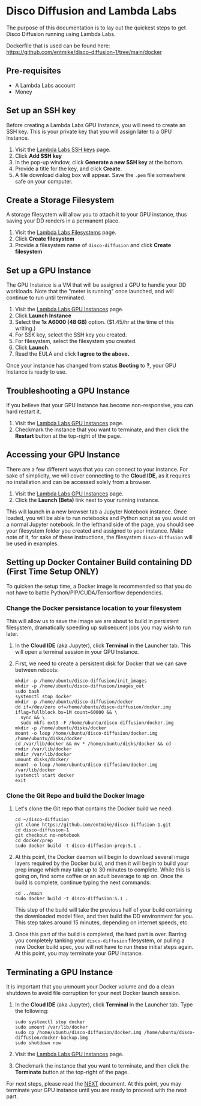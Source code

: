# Disco Diffusion and Lambda Labs

The purpose of this documentation is to lay out the quickest steps to get Disco Diffusion running using Lambda Labs.

Dockerfile that is used can be found here: https://github.com/entmike/disco-diffusion-1/tree/main/docker

## Pre-requisites

  - A Lambda Labs account
  - Money

## Set up an SSH key

  Before creating a Lambda Labs GPU Instance, you will need to create an SSH key.  This is your private key that you will assign later to a GPU Instance.

  1. Visit the [Lambda Labs SSH keys](https://lambdalabs.com/cloud/ssh-keys) page.
  2. Click **Add SSH key**
  3. In the pop-up window, click **Generate a new SSH key** at the bottom.
  4. Provide a title for the key, and click **Create**.
  5. A file download dialog box will appear.  Save the `.pem` file somewhere safe on your computer.

## Create a Storage Filesystem

  A storage filesystem will allow you to attach it to your GPU instance, thus saving your DD renders in a permanent place.

  1. Visit the [Lambda Labs Filesystems](https://lambdalabs.com/cloud/filesystems) page.
  2. Click **Create filesystem**
  3. Provide a filesystem name of `disco-diffusion` and click **Create filesystem**

## Set up a GPU Instance

  The GPU Instance is a VM that will be assigned a GPU to handle your DD workloads.  Note that the "meter is running" once launched, and will continue to run until terminated.

  1. Visit the [Lambda Labs GPU Instances](https://lambdalabs.com/cloud/dashboard/instances) page.
  2. Click **Launch Instance**
  3. Select the **1x A6000 (48 GB)** option.  ($1.45/hr at the time of this writing.)
  4. For SSK key, select the SSH key you created.
  5. For filesystem, select the filesystem you created.
  6. Click **Launch**.
  7. Read the EULA and click **I agree to the above.**

  Once your instance has changed from status **Booting** to **?**, your GPU Instance is ready to use.

## Troubleshooting a GPU Instance

If you believe that your GPU Instance has become non-responsive, you can hard restart it.

  1. Visit the [Lambda Labs GPU Instances](https://lambdalabs.com/cloud/dashboard/instances) page.
  2. Checkmark the instance that you want to terminate, and then click the **Restart** button at the top-right of the page.

## Accessing your GPU Instance

There are a few different ways that you can connect to your instance.  For sake of simplicity, we will cover connecting to the **Cloud IDE**, as it requires no installation and can be accessed solely from a browser.

  1. Visit the [Lambda Labs GPU Instances](https://lambdalabs.com/cloud/dashboard/instances) page.
  2. Click the **Launch (Beta)** link next to your running instance.

This will launch in a new browser tab a Jupyter Notebook instance.  Once loaded, you will be able to run notebooks and Python script as you would on a normal Jupyter notebook.  In the lefthand side of the page, you should see your filesystem folder you created and assigned to your instance.  Make note of it, for sake of these instructions, the filesystem `disco-diffusion` will be used in examples.

## Setting up Docker Container Build containing DD (First Time Setup ONLY)

To quicken the setup time, a Docker image is recommended so that you do not have to battle Python/PIP/CUDA/Tensorflow dependencies.

### Change the Docker persistance location to your filesystem

  This will allow us to save the image we are about to build in persistent filesystem, dramatically speeding up subsequent jobs you may wish to run later.

  1. In the **Cloud IDE** (aka Jupyter), click **Terminal** in the Launcher tab.  This will open a terminal session in your GPU Instance.

  2. First, we need to create a persistent disk for Docker that we can save between reboots:

     ```ssh
     mkdir -p /home/ubuntu/disco-diffusion/init_images
     mkdir -p /home/ubuntu/disco-diffusion/images_out
     sudo bash
     systemctl stop docker
     mkdir -p /home/ubuntu/disco-diffusion/docker
     dd if=/dev/zero of=/home/ubuntu/disco-diffusion/docker.img iflag=fullblock bs=1M count=60000 && \
       sync && \
       sudo mkfs ext3 -F /home/ubuntu/disco-diffusion/docker.img
     mkdir -p /home/ubuntu/disks/docker
     mount -o loop /home/ubuntu/disco-diffusion/docker.img /home/ubuntu/disks/docker
     cd /var/lib/docker && mv * /home/ubuntu/disks/docker && cd -
     rmdir /var/lib/docker
     mkdir /var/lib/docker
     umount disks/docker/
     mount -o loop /home/ubuntu/disco-diffusion/docker.img /var/lib/docker
     systemctl start docker
     exit
     ```

### Clone the Git Repo and build the Docker Image

  1. Let's clone the Git repo that contains the Docker build we need:
     ```ssh
     cd ~/disco-diffusion
     git clone https://github.com/entmike/disco-diffusion-1.git
     cd disco-diffusion-1
     git checkout no-notebook
     cd docker/prep
     sudo docker build -t disco-diffusion-prep:5.1 .
     ```

  2. At this point, the Docker daemon will begin to download several image layers required by the Docker build, and then it will begin to build your prep image which may take up to 30 minutes to complete.  While this is going on, find some coffee or an adult beverage to sip on.  Once the build is complete, continue typing the next commands:
  
     ```ssh
     cd ../main
     sudo docker build -t disco-diffusion:5.1 .
     ```
     This step of the build will take the previous half of your build containing the downloaded model files, and then build the DD environment for you.  This step takes around 15 minutes, depending on internet speeds, etc.

  3. Once this part of the build is completed, the hard part is over.  Barring you completely tanking your `disco-diffusion` filesystem, or pulling a new Docker build spec, you will not have to run these initial steps again.  At this point, you may terminate your GPU instance.

  ## Terminating a GPU Instance

  It is important that you unmount your Docker volume and do a clean shutdown to avoid file corruption for your next Docker launch session.

  1. In the **Cloud IDE** (aka Jupyter), click **Terminal** in the Launcher tab.  Type the following:

     ```ssh
     sudo systemctl stop docker
     sudo umount /var/lib/docker
     sudo cp /home/ubuntu/disco-diffusion/docker.img /home/ubuntu/disco-diffusion/docker-backup.img
     sudo shutdown now
     ```
  1. Visit the [Lambda Labs GPU Instances](https://lambdalabs.com/cloud/dashboard/instances) page.
  2. Checkmark the instance that you want to terminate, and then click the **Terminate** button at the top-right of the page.

  For next steps, please read the [NEXT](NEXT.md) document.  At this point, you may terminate your GPU instance until you are ready to proceed with the next part.
